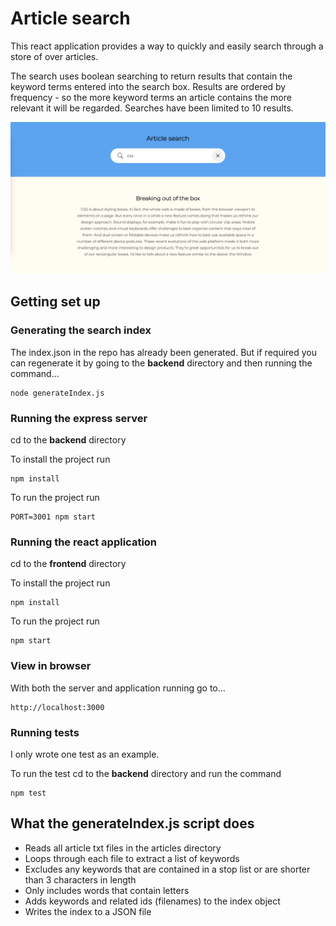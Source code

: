 

# Article search

This react application provides a way to quickly and easily search through a store of over articles.

The search uses boolean searching to return results that contain the keyword terms entered into the search box. Results are ordered by frequency - so the more keyword terms an article contains the more relevant it will be regarded. Searches have been limited to 10 results.

![Article search](preview.png)

## Getting set up

### Generating the search index

The index.json in the repo has already been generated. But if required you can regenerate it by going to the **backend** directory and then running the command... 
```
node generateIndex.js
```

### Running the express server

cd to the **backend** directory

To install the project run 
```
npm install
```

To run the project run
```
PORT=3001 npm start
```

### Running the react application

cd to the **frontend** directory 

To install the project run 
```
npm install
```

To run the project run
```
npm start
```

### View in browser
With both the server and application running go to...
```
http://localhost:3000
```

### Running tests

I only wrote one test as an example.

To run the test cd to the **backend** directory and run the command
```
npm test
```

## What the generateIndex.js script does

- Reads all article txt files in the articles directory
- Loops through each file to extract a list of keywords
- Excludes any keywords that are contained in a stop list or are shorter than 3 characters in length
- Only includes words that contain letters
- Adds keywords and related ids (filenames) to the index object
- Writes the index to a JSON file



